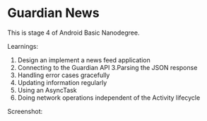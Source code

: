 # Guardian News

This is stage 4 of Android Basic Nanodegree.

Learnings:

1. Design an implement a news feed application
2. Connecting to the Guardian API
3.Parsing the JSON response
4. Handling error cases gracefully
5. Updating information regularly
6. Using an AsyncTask
7. Doing network operations independent of the Activity lifecycle

Screenshot:


